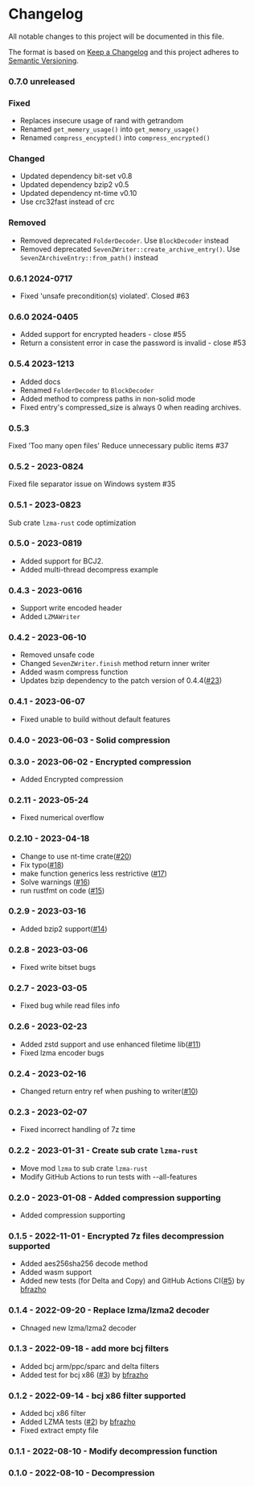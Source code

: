 # Changelog

All notable changes to this project will be documented in this file.

The format is based on [Keep a Changelog](http://keepachangelog.com/en/1.0.0/)
and this project adheres to [Semantic Versioning](https://semver.org/spec/v2.0.0.html).

### 0.7.0 unreleased

### Fixed

- Replaces insecure usage of rand with getrandom
- Renamed `get_memery_usage()` into `get_memory_usage()`
- Renamed `compress_encypted()` into `compress_encrypted()`

### Changed

- Updated dependency bit-set v0.8
- Updated dependency bzip2 v0.5
- Updated dependency nt-time v0.10
- Use crc32fast instead of crc

### Removed

- Removed deprecated `FolderDecoder`. Use `BlockDecoder` instead
- Removed deprecated `SevenZWriter::create_archive_entry()`. Use `SevenZArchiveEntry::from_path()` instead

### 0.6.1 2024-0717

- Fixed 'unsafe precondition(s) violated'. Closed #63

### 0.6.0 2024-0405

- Added support for encrypted headers - close #55
- Return a consistent error in case the password is invalid - close #53

### 0.5.4 2023-1213

- Added docs
- Renamed `FolderDecoder` to `BlockDecoder`
- Added method to compress paths in non-solid mode
- Fixed entry's compressed_size is always 0 when reading archives.

### 0.5.3

Fixed 'Too many open files'
Reduce unnecessary public items #37

### 0.5.2 - 2023-0824

Fixed file separator issue on Windows system #35

### 0.5.1 - 2023-0823

Sub crate `lzma-rust` code optimization

### 0.5.0 - 2023-0819

- Added support for BCJ2.
- Added multi-thread decompress example

### 0.4.3 - 2023-0616

- Support write encoded header
- Added `LZMAWriter`

### 0.4.2 - 2023-06-10

- Removed unsafe code
- Changed `SevenZWriter.finish` method return inner writer
- Added wasm compress function
- Updates bzip dependency to the patch version of 0.4.4([#23](https://github.com/dyz1990/sevenz-rust/pull/23))

### 0.4.1 - 2023-06-07

- Fixed unable to build without default features

### 0.4.0 - 2023-06-03 - Solid compression

### 0.3.0 - 2023-06-02 - Encrypted compression

- Added Encrypted compression

### 0.2.11 - 2023-05-24

- Fixed numerical overflow

### 0.2.10 - 2023-04-18

- Change to use nt-time crate([#20](https://github.com/dyz1990/sevenz-rust/pull/20))
- Fix typo([#18](https://github.com/dyz1990/sevenz-rust/pull/18))
- make function generics less restrictive ([#17](https://github.com/dyz1990/sevenz-rust/pull/17))
- Solve warnings ([#16](https://github.com/dyz1990/sevenz-rust/pull/16))
- run rustfmt on code ([#15](https://github.com/dyz1990/sevenz-rust/pull/15))

### 0.2.9 - 2023-03-16

- Added bzip2 support([#14](https://github.com/dyz1990/sevenz-rust/pull/14))

### 0.2.8 - 2023-03-06

- Fixed write bitset bugs

### 0.2.7 - 2023-03-05

- Fixed bug while read files info

### 0.2.6 - 2023-02-23

- Added zstd support and use enhanced filetime lib([#11](https://github.com/dyz1990/sevenz-rust/pull/11))
- Fixed lzma encoder bugs

### 0.2.4 - 2023-02-16

- Changed return entry ref when pushing to writer([#10](https://github.com/dyz1990/sevenz-rust/pull/10))

### 0.2.3 - 2023-02-07

- Fixed incorrect handling of 7z time

### 0.2.2 - 2023-01-31 - Create sub crate `lzma-rust`

- Move mod `lzma` to sub crate `lzma-rust`
- Modify GitHub Actions to run tests with --all-features

### 0.2.0 - 2023-01-08 - Added compression supporting

- Added compression supporting

### 0.1.5 - 2022-11-01 - Encrypted 7z files decompression supported

- Added aes256sha256 decode method
- Added wasm support
- Added new tests (for Delta and Copy) and GitHub Actions CI([#5](https://github.com/dyz1990/sevenz-rust/pull/5))
  by [bfrazho](https://github.com/bfrazho)

### 0.1.4 - 2022-09-20 - Replace lzma/lzma2 decoder

- Chnaged new lzma/lzma2 decoder

### 0.1.3 - 2022-09-18 - add more bcj filters

- Added bcj arm/ppc/sparc and delta filters
- Added test for bcj x86 ([#3](https://github.com/dyz1990/sevenz-rust/pull/3)) by [bfrazho](https://github.com/bfrazho)

### 0.1.2 - 2022-09-14 - bcj x86 filter supported

- Added bcj x86 filter
- Added LZMA tests ([#2](https://github.com/dyz1990/sevenz-rust/pull/2)) by [bfrazho](https://github.com/bfrazho)
- Fixed extract empty file

### 0.1.1 - 2022-08-10 - Modify decompression function

### 0.1.0 - 2022-08-10 - Decompression
